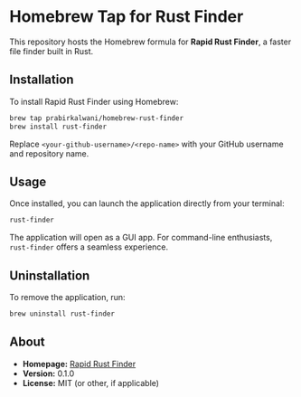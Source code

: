 # Homebrew Tap for Rust Finder

This repository hosts the Homebrew formula for **Rapid Rust Finder**, a faster file finder built in Rust.

## Installation

To install Rapid Rust Finder using Homebrew:

```bash
brew tap prabirkalwani/homebrew-rust-finder
brew install rust-finder
```

Replace `<your-github-username>/<repo-name>` with your GitHub username and repository name.

## Usage

Once installed, you can launch the application directly from your terminal:

```bash
rust-finder
```

The application will open as a GUI app. For command-line enthusiasts, `rust-finder` offers a seamless experience.

## Uninstallation

To remove the application, run:

```bash
brew uninstall rust-finder
```

## About

- **Homepage:** [Rapid Rust Finder](https://rust.prabir.in)
- **Version:** 0.1.0
- **License:** MIT (or other, if applicable)
